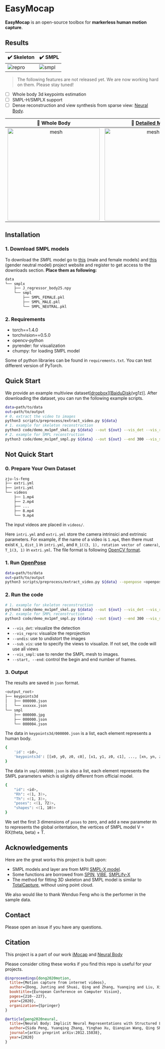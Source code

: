 <!--
 * @Date: 2021-01-13 20:32:12
 * @Author: Qing Shuai
 * @LastEditors: Qing Shuai
 * @LastEditTime: 2021-01-14 21:43:44
 * @FilePath: /EasyMocapRelease/Readme.md
-->
# EasyMocap
**EasyMocap** is an open-source toolbox for **markerless human motion capture**.

## Results
|:heavy_check_mark: Skeleton|:heavy_check_mark: SMPL|
|----|----|
|![repro](doc/feng/repro_512.gif)|![smpl](doc/feng/smpl_512.gif)|

> The following features are not released yet. We are now working hard on them. Please stay tuned!
- [ ] Whole body 3d keypoints estimation
- [ ] SMPL-H/SMPLX support
- [ ] Dense reconstruction and view synthesis from sparse view: [Neural Body](https://zju3dv.github.io/neuralbody/).

|:black_square_button: Whole Body|:black_square_button: [Detailed Mesh](https://zju3dv.github.io/neuralbody/)|
|----|----|
|<div align="center"><img src="doc/feng/total_512.gif" height="300" alt="mesh" align=center /></div>|<div align="center"><img src="doc/feng/body_256.gif" height="300" width="300" alt="mesh" align=center /></div>|

## Installation
### 1. Download SMPL models
To download the *SMPL* model go to [this](http://smpl.is.tue.mpg.de) (male and female models) and [this](http://smplify.is.tue.mpg.de) (gender neutral model) project website and register to get access to the downloads section. **Place them as following:**
```bash
data
└── smplx
    ├── J_regressor_body25.npy
    └── smpl
        ├── SMPL_FEMALE.pkl
        ├── SMPL_MALE.pkl
        └── SMPL_NEUTRAL.pkl
```

### 2. Requirements
- torch==1.4.0
- torchvision==0.5.0
- opencv-python
- pyrender: for visualization
- chumpy: for loading SMPL model

Some of python libraries can be found in `requirements.txt`. You can test different version of PyTorch.

<!-- To download the *SMPL+H* model go to [this project website](http://mano.is.tue.mpg.de) and register to get access to the downloads section. 

To download the *SMPL-X* model go to [this project website](https://smpl-x.is.tue.mpg.de) and register to get access to the downloads section.  -->

## Quick Start
We provide an example multiview dataset[[dropbox](https://www.dropbox.com/s/24mb7r921b1g9a7/zju-ls-feng.zip?dl=0)][[BaiduDisk](https://pan.baidu.com/s/1lvAopzYGCic3nauoQXjbPw)(vg1z)]. After downloading the dataset, you can run the following example scripts.
```bash
data=path/to/data
out=path/to/output
# 0. extract the video to images
python3 scripts/preprocess/extract_video.py ${data}
# 1. example for skeleton reconstruction
python3 code/demo_mv1pmf_skel.py ${data} --out ${out} --vis_det --vis_repro --undis --sub_vis 1 7 13 19
# 2. example for SMPL reconstruction
python3 code/demo_mv1pmf_smpl.py ${data} --out ${out} --end 300 --vis_smpl --undis --sub_vis 1 7 13 19
```

## Not Quick Start
### 0. Prepare Your Own Dataset
```bash
zju-ls-feng
├── extri.yml
├── intri.yml
└── videos
    ├── 1.mp4
    ├── 2.mp4
    ├── ...
    ├── 8.mp4
    └── 9.mp4
```
The input videos are placed in `videos/`.

Here `intri.yml` and `extri.yml` store the camera intrinsici and extrinsic parameters. For example, if the name of a video is `1.mp4`, then there must exist `K_1`, `dist_1` in `intri.yml`, and `R_1((3, 1), rotation vector of camera)`, `T_1(3, 1)` in `extri.yml`. The file format is following [OpenCV format](https://docs.opencv.org/master/dd/d74/tutorial_file_input_output_with_xml_yml.html).

### 1. Run [OpenPose](https://github.com/CMU-Perceptual-Computing-Lab/openpose)
```bash
data=path/to/data
out=path/to/output
python3 scripts/preprocess/extract_video.py ${data} --openpose <openpose_path> 
```

### 2. Run the code
```bash
# 1. example for skeleton reconstruction
python3 code/demo_mv1pmf_skel.py ${data} --out ${out} --vis_det --vis_repro --undis --sub_vis 1 7 13 19
# 2. example for SMPL reconstruction
python3 code/demo_mv1pmf_smpl.py ${data} --out ${out} --end 300 --vis_smpl --undis --sub_vis 1 7 13 19
```
- `--vis_det`: visualize the detection
- `--vis_repro`: visualize the reprojection
- `--undis`: use to undistort the images
- `--sub_vis`: use to specify the views to visualize. If not set, the code will use all views
- `--vis_smpl`: use to render the SMPL mesh to images.
- `--start, --end`: control the begin and end number of frames.

### 3. Output
The results are saved in `json` format.
```bash
<output_root>
├── keypoints3d
│   ├── 000000.json
│   └── xxxxxx.json
└── smpl
    ├── 000000.jpg
    ├── 000000.json
    └── 000004.json
```
The data in `keypoints3d/000000.json` is a list, each element represents a human body.
```bash
{
    'id': <id>,
    'keypoints3d': [[x0, y0, z0, c0], [x1, y1, z0, c1], ..., [xn, yn, zn, cn]]
}
```

The data in `smpl/000000.json` is also a list, each element represents the SMPL parameters which is slightly different from official model.
```bash
{
    "id": <id>,
    "Rh": <(1, 3)>,
    "Th": <(1, 3)>,
    "poses": <(1, 72)>,
    "shapes": <(1, 10)>
}
```
We set the first 3 dimensions of `poses` to zero, and add a new parameter `Rh` to represents the global oritentation, the vertices of SMPL model V = RX(theta, beta) + T.

## Acknowledgements
Here are the great works this project is built upon:

- SMPL models and layer are from MPII [SMPL-X model](https://github.com/vchoutas/smplx).
- Some functions are borrowed from [SPIN](https://github.com/nkolot/SPIN), [VIBE](https://github.com/mkocabas/VIBE), [SMPLify-X](https://github.com/vchoutas/smplify-x)
- The method for fitting 3D skeleton and SMPL model is similar to [TotalCapture](http://www.cs.cmu.edu/~hanbyulj/totalcapture/), without using point cloud.

We also would like to thank Wenduo Feng who is the performer in the sample data.

## Contact
Please open an issue if you have any questions.

## Citation
This project is a part of our work [iMocap](https://zju3dv.github.io/iMoCap/) and [Neural Body](https://zju3dv.github.io/neuralbody/)

Please consider citing these works if you find this repo is useful for your projects. 

```bibtex
@inproceedings{dong2020motion,
  title={Motion capture from internet videos},
  author={Dong, Junting and Shuai, Qing and Zhang, Yuanqing and Liu, Xian and Zhou, Xiaowei and Bao, Hujun},
  booktitle={European Conference on Computer Vision},
  pages={210--227},
  year={2020},
  organization={Springer}
}

@article{peng2020neural,
  title={Neural Body: Implicit Neural Representations with Structured Latent Codes for Novel View Synthesis of Dynamic Humans},
  author={Sida Peng, Yuanqing Zhang, Yinghao Xu, Qianqian Wang, Qing Shuai, Hujun Bao, Xiaowei Zhou},
  journal={arXiv preprint arXiv:2012.15838},
  year={2020}
}
```

<!-- ## License -->
